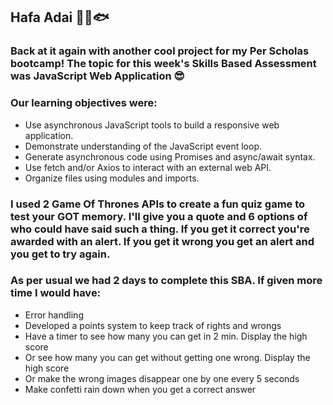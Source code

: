 ## Hafa Adai 🐡🐠🐟

### Back at it again with another cool project for my Per Scholas bootcamp! The topic for this week's Skills Based Assessment was JavaScript Web Application 😎

### Our learning objectives were:

- Use asynchronous JavaScript tools to build a responsive web application.
- Demonstrate understanding of the JavaScript event loop.
- Generate asynchronous code using Promises and async/await syntax.
- Use fetch and/or Axios to interact with an external web API.
- Organize files using modules and imports.

### I used 2 Game Of Thrones APIs to create a fun quiz game to test your GOT memory. I'll give you a quote and 6 options of who could have said such a thing. If you get it correct you're awarded with an alert. If you get it wrong you get an alert and you get to try again.

### As per usual we had 2 days to complete this SBA. If given more time I would have:

- Error handling
- Developed a points system to keep track of rights and wrongs
- Have a timer to see how many you can get in 2 min. Display the high score
- Or see how many you can get without getting one wrong. Display the high score
- Or make the wrong images disappear one by one every 5 seconds
- Make confetti rain down when you get a correct answer
